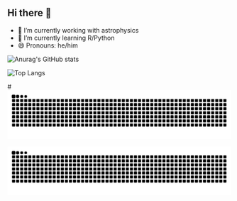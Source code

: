 ## Hi there 👋

- 🔭 I’m currently working with astrophysics
- 🌱 I’m currently learning R/Python
- 😄 Pronouns: he/him

![Anurag's GitHub stats](https://github-readme-stats.vercel.app/api?username=andretrovello&show_icons=true)

![Top Langs](https://github-readme-stats.vercel.app/api/top-langs/?username=andretrovello)

#![Snake animation](https://github.com/andretrovello/andretrovello/blob/output/github-contribution-grid-snake.svg)

<picture>
  <source media="(prefers-color-scheme: dark)" srcset="https://raw.githubusercontent.com/andretrovello/andretrovello/output/github-contribution-grid-snake-dark.svg">
  <source media="(prefers-color-scheme: light)" srcset="https://raw.githubusercontent.com/andretrovello/andretrovello/output/github-contribution-grid-snake.svg">
  <img alt="github contribution grid snake animation" src="https://raw.githubusercontent.com/andretrovello/andretrovello/output/github-contribution-grid-snake.svg">
</picture>
